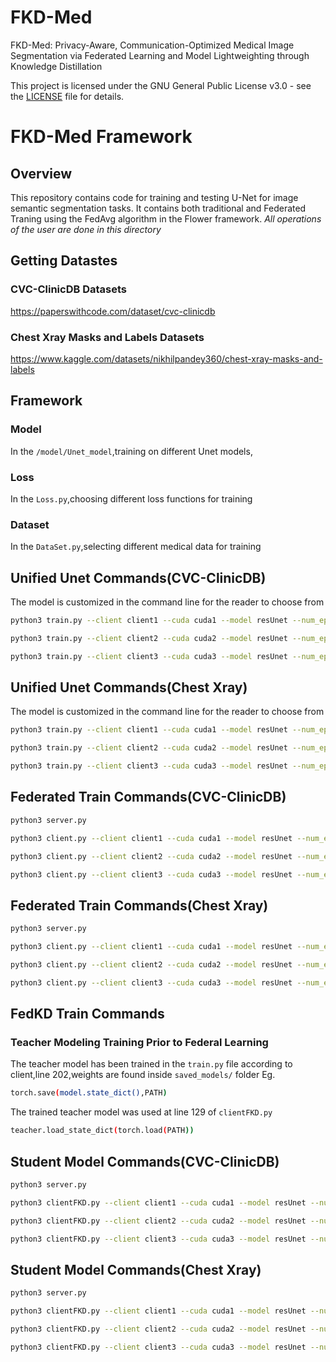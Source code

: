 # FKD-Med  

FKD-Med: Privacy-Aware, Communication-Optimized Medical Image Segmentation via Federated Learning and Model Lightweighting through Knowledge Distillation

This project is licensed under the GNU General Public License v3.0 - see the [LICENSE](LICENSE) file for details.


# FKD-Med Framework

## Overview
This repository contains code for training and testing U-Net for image semantic segmentation tasks. It contains both traditional and Federated Traning using the FedAvg algorithm in the Flower framework.
_All operations of the user are done in this directory_

## Getting Datastes
### CVC-ClinicDB Datasets
https://paperswithcode.com/dataset/cvc-clinicdb

### Chest Xray Masks and Labels Datasets
https://www.kaggle.com/datasets/nikhilpandey360/chest-xray-masks-and-labels
## Framework

### Model
In the `/model/Unet_model`,training on different Unet models,


### Loss
In the `Loss.py`,choosing different loss functions for training

### Dataset

In the `DataSet.py`,selecting different medical data for training


## Unified Unet Commands(CVC-ClinicDB)
The model is customized in the command line for the reader to choose from
```sh
python3 train.py --client client1 --cuda cuda1 --model resUnet --num_epochs 50 --dataset CVC --picFormat .tif
```
```sh
python3 train.py --client client2 --cuda cuda2 --model resUnet --num_epochs 50  --dataset CVC --picFormat .tif
```
```sh
python3 train.py --client client3 --cuda cuda3 --model resUnet --num_epochs 50  --dataset CVC --picFormat .tif
```

## Unified Unet Commands(Chest Xray)
The model is customized in the command line for the reader to choose from
```sh
python3 train.py --client client1 --cuda cuda1 --model resUnet --num_epochs 50 --dataset Chest --picFormat .png
```
```sh
python3 train.py --client client2 --cuda cuda2 --model resUnet --num_epochs 50  --dataset Chest --picFormat .png
```
```sh
python3 train.py --client client3 --cuda cuda3 --model resUnet --num_epochs 50  --dataset Chest --picFormat .png
```

## Federated Train Commands(CVC-ClinicDB)

```sh
python3 server.py
```
```sh
python3 client.py --client client1 --cuda cuda1 --model resUnet --num_epochs 10 --dataset CVC --picFormat .tif
```
```sh
python3 client.py --client client2 --cuda cuda2 --model resUnet --num_epochs 10 --dataset CVC --picFormat .tif
```
```sh
python3 client.py --client client3 --cuda cuda3 --model resUnet --num_epochs 10 --dataset CVC --picFormat .tif
```

## Federated Train Commands(Chest Xray)

```sh
python3 server.py
```
```sh
python3 client.py --client client1 --cuda cuda1 --model resUnet --num_epochs 10 --dataset Chest --picFormat .png
```
```sh
python3 client.py --client client2 --cuda cuda2 --model resUnet --num_epochs 10 --dataset Chest --picFormat .png
```
```sh
python3 client.py --client client3 --cuda cuda3 --model resUnet --num_epochs 10 --dataset Chest --picFormat .png
```

## FedKD Train Commands

### Teacher Modeling Training Prior to Federal Learning
The teacher model has been trained in the `train.py` file according to client,line 202,weights are found inside `saved_models/` folder Eg.
```sh
torch.save(model.state_dict(),PATH)
```
The trained teacher model was used at line 129 of `clientFKD.py`
```sh
teacher.load_state_dict(torch.load(PATH))
```
## Student Model Commands(CVC-ClinicDB)
```sh
python3 server.py
```
```sh
python3 clientFKD.py --client client1 --cuda cuda1 --model resUnet --num_epochs 10 --dataset CVC --picFormat .tif
```
```sh
python3 clientFKD.py --client client2 --cuda cuda2 --model resUnet --num_epochs 10 --dataset CVC --picFormat .tif
```
```sh
python3 clientFKD.py --client client3 --cuda cuda3 --model resUnet --num_epochs 10 --dataset CVC --picFormat .tif
```

## Student Model Commands(Chest Xray)
```sh
python3 server.py
```
```sh
python3 clientFKD.py --client client1 --cuda cuda1 --model resUnet --num_epochs 10 --dataset Chest --picFormat .png
```
```sh
python3 clientFKD.py --client client2 --cuda cuda2 --model resUnet --num_epochs 10 --dataset Chest --picFormat .png
```
```sh
python3 clientFKD.py --client client3 --cuda cuda3 --model resUnet --num_epochs 10 --dataset Chest --picFormat .png
```

<!-- ## Review of results
### The test image shows
```sh
PicList
    ---pic
    ---picFed
    ---picFKD
```
### The test loss function shows
```sh
DataList
    ---Unet
    ---Fed
    ---FKD
``` -->
